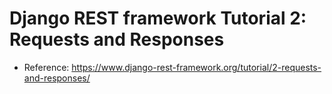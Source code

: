 # Django REST framework Tutorial 2: Requests and Responses

- Reference: https://www.django-rest-framework.org/tutorial/2-requests-and-responses/
